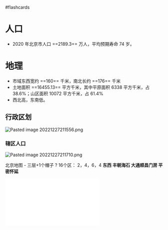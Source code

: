 #flashcards
# 人口
- 2020 年北京市人口 ==2189.3== 万人，平均预期寿命 74 岁。
# 地理
- 市域东西宽约 ==160== 千米，南北长约 ==176== 千米
- 土地面积 ==16455.13== 平方千米，其中平原面积 6338 平方千米，占 38.6%；山区面积 10072 平方千米，占 61.4%
- 西北高，东南低。
## 行政区划
![Pasted image 20221227211556.png](https://s2.loli.net/2022/12/27/gpeKTDrobMf6aPc.png)
### 辖区人口
![Pasted image 20221227211710.png](https://s2.loli.net/2022/12/27/QKSUvTa54CyxVml.png)
<!--SR:!2024-08-31,345,250!2024-08-08,24,250!2024-10-31,23,230!2024-12-07,61,250-->



北京地图 - 三层+1个帽子
?
16个区： 2，4，6，4
**东西
丰朝海石
大通顺昌门房
平密怀延**
<!--SR:!2025-02-07,122,250-->

![](note/files/北京地图.pdf)